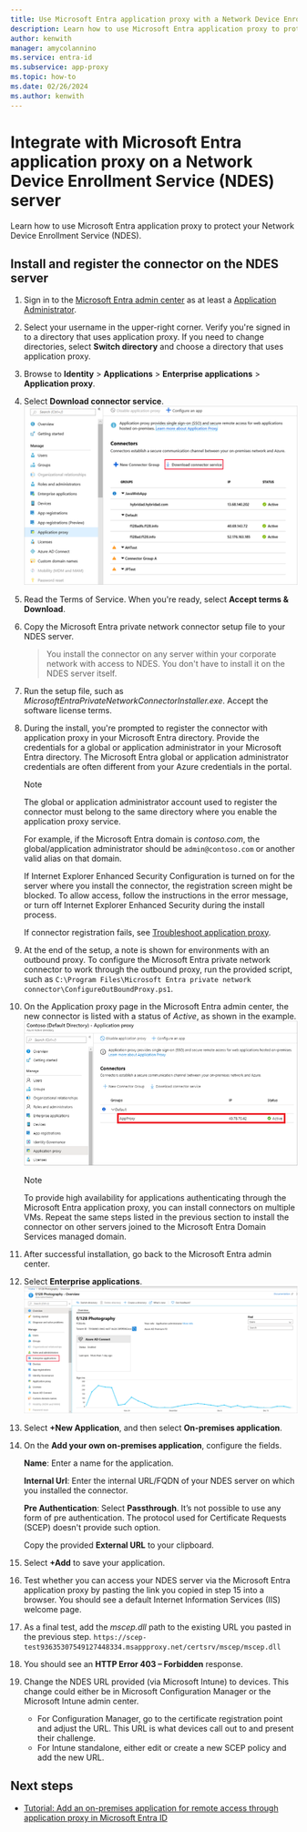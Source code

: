 ```yaml
---
title: Use Microsoft Entra application proxy with a Network Device Enrollment Service (NDES) server
description: Learn how to use Microsoft Entra application proxy to protect your Network Device Enrollment Service (NDES).
author: kenwith
manager: amycolannino
ms.service: entra-id
ms.subservice: app-proxy
ms.topic: how-to
ms.date: 02/26/2024
ms.author: kenwith
---
```


# Integrate with Microsoft Entra application proxy on a Network Device Enrollment Service (NDES) server

Learn how to use Microsoft Entra application proxy to protect your Network Device Enrollment Service (NDES).

## Install and register the connector on the NDES server

1. Sign in to the [Microsoft Entra admin center](https://entra.microsoft.com) as at least a [Application Administrator](~/identity/role-based-access-control/permissions-reference.md#application-administrator).
1. Select your username in the upper-right corner. Verify you're signed in to a directory that uses application proxy. If you need to change directories, select **Switch directory** and choose a directory that uses application proxy.
1. Browse to **Identity** > **Applications** > **Enterprise applications** > **Application proxy**.
1. Select **Download connector service**.
    ![Download connector service to see the Terms of Service](./media/app-proxy-protect-ndes/application-proxy-download-connector-service.png)
1. Read the Terms of Service. When you're ready, select **Accept terms & Download**.
1. Copy the Microsoft Entra private network connector setup file to your NDES server. 
   > You install the connector on any server within your corporate network with access to NDES. You don't have to install it on the NDES server itself.
1. Run the setup file, such as *MicrosoftEntraPrivateNetworkConnectorInstaller.exe*. Accept the software license terms.
1. During the install, you're prompted to register the connector with application proxy in your Microsoft Entra directory.
    Provide the credentials for a global or application administrator in your Microsoft Entra directory. The Microsoft Entra global or application administrator credentials are often different from your Azure credentials in the portal.

    > [!NOTE]
    > The global or application administrator account used to register the connector must belong to the same directory where you enable the application proxy service.
    >
    > For example, if the Microsoft Entra domain is *contoso.com*, the global/application administrator should be `admin@contoso.com` or another valid alias on that domain.

   If Internet Explorer Enhanced Security Configuration is turned on for the server where you install the connector, the registration screen might be blocked. To allow access, follow the instructions in the error message, or turn off Internet Explorer Enhanced Security during the install process.
   
    If connector registration fails, see [Troubleshoot application proxy](application-proxy-troubleshoot.md).
1. At the end of the setup, a note is shown for environments with an outbound proxy. To configure the Microsoft Entra private network connector to work through the outbound proxy, run the provided script, such as `C:\Program Files\Microsoft Entra private network connector\ConfigureOutBoundProxy.ps1`.
1. On the Application proxy page in the Microsoft Entra admin center, the new connector is listed with a status of *Active*, as shown in the example.
    ![The new Microsoft Entra private network connector shown as active in the Microsoft Entra admin center](./media/app-proxy-protect-ndes/connected-app-proxy.png)
    > [!NOTE]
    > To provide high availability for applications authenticating through the Microsoft Entra application proxy, you can install connectors on multiple VMs. Repeat the same steps listed in the previous section to install the connector on other servers joined to the Microsoft Entra Domain Services managed domain.
1. After successful installation, go back to the Microsoft Entra admin center.
1. Select **Enterprise applications**.
   ![ensure that you're engaging the right stakeholders](./media/app-proxy-protect-ndes/enterprise-applications.png)
1. Select **+New Application**, and then select **On-premises application**. 
1. On the **Add your own on-premises application**, configure the fields.
   
    **Name**: Enter a name for the application.
   
    **Internal Url**: Enter the internal URL/FQDN of your NDES server on which you installed the connector.

    **Pre Authentication**: Select **Passthrough**. It’s not possible to use any form of pre authentication. The protocol used for Certificate Requests (SCEP) doesn't provide such option.

    Copy the provided **External URL** to your clipboard.
1. Select **+Add** to save your application.
1. Test whether you can access your NDES server via the Microsoft Entra application proxy by pasting the link you copied in step 15 into a browser. You should see a default Internet Information Services (IIS) welcome page.
1. As a final test, add the *mscep.dll* path to the existing URL you pasted in the previous step.
    `https://scep-test93635307549127448334.msappproxy.net/certsrv/mscep/mscep.dll`
1. You should see an **HTTP Error 403 – Forbidden** response.
1. Change the NDES URL provided (via Microsoft Intune) to devices. This change could either be in Microsoft Configuration Manager or the Microsoft Intune admin center.
    - For Configuration Manager, go to the certificate registration point and adjust the URL. This URL is what devices call out to and present their challenge.
    - For Intune standalone, either edit or create a new SCEP policy and add the new URL.

## Next steps

- [Tutorial: Add an on-premises application for remote access through application proxy in Microsoft Entra ID](./application-proxy-add-on-premises-application.md)
